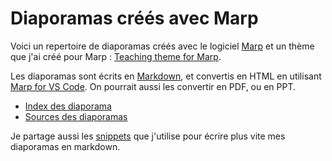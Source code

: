 # Diaporamas créés avec Marp

Voici un repertoire de diaporamas créés avec le logiciel [Marp](https://marp.app/) et un thème que j'ai créé pour Marp : [Teaching theme for Marp](https://github.com/eyssette/teaching-theme-for-marp).

Les diaporamas sont écrits en [Markdown](https://github.com/YannHY/cours/blob/master/Tech/Markdown/Apprendre%20le%20Markdown.md), et convertis en HTML en utilisant [Marp for VS Code](https://marketplace.visualstudio.com/items?itemName=marp-team.marp-vscode). On pourrait aussi les convertir en PDF, ou en PPT.

- [Index des diaporama](https://eyssette.github.io/marp-slides/slides/)
- [Sources des diaporamas](https://github.com/eyssette/marp-slides/tree/master/slides)

Je partage aussi les [snippets](https://eyssette.github.io/marp-slides/snippets.json) que j'utilise pour écrire plus vite mes diaporamas en markdown.
